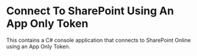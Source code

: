 # Connect To SharePoint Using An App Only Token
This contains a C# console application that connects to SharePoint Online using an App Only Token.
